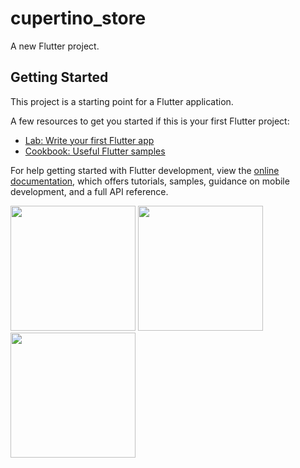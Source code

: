 # cupertino_store

A new Flutter project.

## Getting Started

This project is a starting point for a Flutter application.

A few resources to get you started if this is your first Flutter project:

- [Lab: Write your first Flutter app](https://docs.flutter.dev/get-started/codelab)
- [Cookbook: Useful Flutter samples](https://docs.flutter.dev/cookbook)

For help getting started with Flutter development, view the
[online documentation](https://docs.flutter.dev/), which offers tutorials,
samples, guidance on mobile development, and a full API reference.

<img src = "https://user-images.githubusercontent.com/123537725/218956604-1cefdf15-6c5e-45f5-903b-173933b73ced.png" width="200px">
<img src = "https://user-images.githubusercontent.com/123537725/218956628-76727f8b-1f78-492c-aa3c-e1500ef81ad0.png" width="200px">
<img src = "https://user-images.githubusercontent.com/123537725/218956636-06cee66f-4e54-4de7-b560-913b68ee5c41.png" width="200px">
